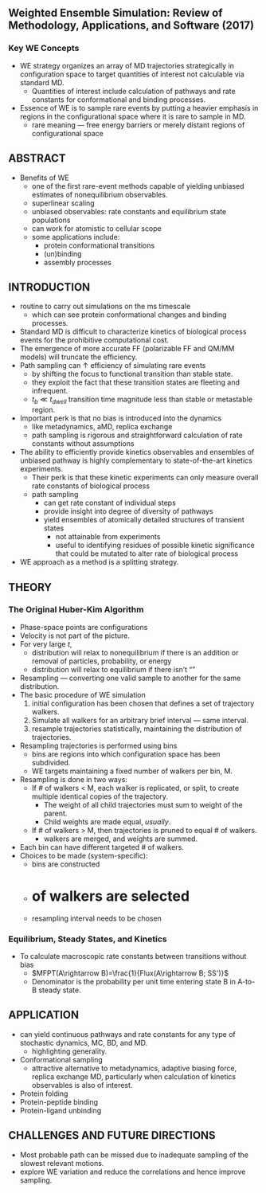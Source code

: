 ## Weighted Ensemble Simulation: Review of Methodology, Applications, and Software (2017)

### Key WE Concepts

- WE strategy organizes an array of MD trajectories strategically in configuration space to target quantities of interest not calculable via standard MD.
    - Quantities of interest include calculation of pathways and rate constants for conformational and binding processes.
- Essence of WE is to sample rare events by putting a heavier emphasis in regions in the configurational space where it is rare to sample in MD.
    - rare meaning — free energy barriers or merely distant regions of configurational space

## ABSTRACT

- Benefits of WE
    - one of the first rare-event methods capable of yielding unbiased estimates of nonequilibrium observables.
    - superlinear scaling
    - unbiased observables: rate constants and equilibrium state populations
    - can work for atomistic to cellular scope
    - some applications include:
        - protein conformational transitions
        - (un)binding
        - assembly processes

## INTRODUCTION

- routine to carry out simulations on the ms timescale
    - which can see protein conformational changes and binding processes.
- Standard MD is difficult to characterize kinetics of biological process events for the prohibitive computational cost.
- The emergence of more accurate FF (polarizable FF and QM/MM models) will truncate the efficiency.
- Path sampling can ↑ efficiency of simulating rare events
    - by shifting the focus to functional transition than stable state.
    - they exploit the fact that these transition states are fleeting and infrequent.
    - $t_b \ll t_{dwell}$ transition time magnitude less than stable or metastable region.
- Important perk is that no bias is introduced into the dynamics
    - like metadynamics, aMD, replica exchange
    - path sampling is rigorous and straightforward calculation of rate constants without assumptions
- The ability to efficiently provide kinetics observables and ensembles of unbiased pathway is highly complementary to state-of-the-art kinetics experiments.
    - Their perk is that these kinetic experiments can only measure overall rate constants of biological process
    - path sampling
        - can get rate constant of individual steps
        - provide insight into degree of diversity of pathways
        - yield ensembles of atomically detailed structures of transient states
            - not attainable from experiments
            - useful to identifying residues of possible kinetic significance that could be mutated to alter rate of biological process
- WE approach as a method is a splitting strategy.

## THEORY

### The Original Huber-Kim Algorithm

- Phase-space points are configurations
- Velocity is not part of the picture.
- For very large $t$,
    - distribution will relax to nonequilibrium if there is an addition or removal of particles, probability, or energy
    - distribution will relax to equilibrium if there isn’t “”
- Resampling — converting one valid sample to another for the same distribution.
- The basic procedure of WE simulation
    1. initial configuration has been chosen that defines a set of trajectory walkers. 
    2. Simulate all walkers for an arbitrary brief interval — same interval. 
    3. resample trajectories statistically, maintaining the distribution of trajectories.
- Resampling trajectories is performed using bins
    - bins are regions into which configuration space has been subdivided.
    - WE targets maintaining a fixed number of walkers per bin, M.
- Resampling is done in two ways:
    - If # of walkers < M, each walker is replicated, or split, to create multiple identical copies of the trajectory.
        - The weight of all child trajectories must sum to weight of the parent.
        - Child weights are made equal, *usually*.
    - If # of walkers > M, then trajectories is pruned to equal # of walkers.
        - walkers are merged, and weights are summed.
- Each bin can have different targeted # of walkers.
- Choices to be made (system-specific):
    - bins are constructed
    - # of walkers are selected
    - resampling interval needs to be chosen

### Equilibrium, Steady States, and Kinetics

- To calculate macroscopic rate constants between transitions without bias
    - $MFPT(A\rightarrow B)=\frac{1}{Flux(A\rightarrow B; SS')}$
    - Denominator is the probability per unit time entering state B in A-to-B steady state.

## APPLICATION

- can yield continuous pathways and rate constants for any type of stochastic dynamics, MC, BD, and MD.
    - highlighting generality.
- Conformational sampling
    - attractive alternative to metadynamics, adaptive biasing force, replica exchange MD, particularly when calculation of kinetics observables is also of interest.
- Protein folding
- Protein-peptide binding
- Protein-ligand unbinding

## CHALLENGES AND FUTURE DIRECTIONS

- Most probable path can be missed due to inadequate sampling of the slowest relevant motions.
- explore WE variation and reduce the correlations and hence improve sampling.
